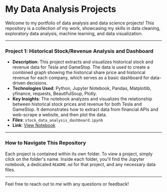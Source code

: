 # My Data Analysis Projects

Welcome to my portfolio of data analysis and data science projects! This repository is a collection of my work, showcasing my skills in data cleaning, exploratory data analysis, machine learning, and data visualization.

---

### Project 1: Historical Stock/Revenue Analysis and Dashboard

* **Description**: This project extracts and visualizes historical stock and revenue data for Tesla and GameStop. The data is used to create a combined graph showing the historical share price and historical revenue for each company, which serves as a basic dashboard for data-driven decisions.
* **Technologies Used**: Python, Jupyter Notebook, Pandas, Matplotlib, yfinance, requests, BeautifulSoup, Plotly.
* **Key Insights**: The notebook analyzes and visualizes the relationship between historical stock prices and revenue for both Tesla and GameStop. It demonstrates how to extract data from financial APIs and web-scrape a website, and then plot the data.
* **Files**: `stock_data_analysis_dashboard.ipynb`
* **Link**: [View Notebook](https://github.com/alumbayar/data-analysis-projects/blob/main/historical_stock_analysis/stock_data_analysis_dashboard.ipynb)
---


### How to Navigate This Repository

Each project is contained within its own folder. To view a project, simply click on the folder's name. Inside each folder, you'll find the Jupyter notebook, a dedicated `README.md` for that project, and any necessary data files.

---

Feel free to reach out to me with any questions or feedback!

